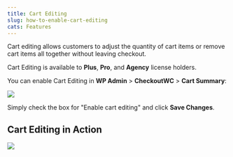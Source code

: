 ```yaml
---
title: Cart Editing
slug: how-to-enable-cart-editing
cats: Features
---
```


 Cart editing allows customers to adjust the quantity of cart items or remove cart items all together without leaving checkout.

Cart Editing is available to **Plus**, **Pro**, and **Agency** license holders.

 You can enable Cart Editing in **WP Admin** &gt; **CheckoutWC** &gt; **Cart Summary**:

 ![](https://s3.amazonaws.com/helpscout.net/docs/assets/5bdde2822c7d3a01757ac42e/images/5d1415cd04286305cb87c254/file-HAIrMazBnh.png)

 Simply check the box for "Enable cart editing" and click **Save Changes**.

Cart Editing in Action
----------------------

 ![](https://s3.amazonaws.com/helpscout.net/docs/assets/5bdde2822c7d3a01757ac42e/images/5ebdbf222c7d3a5ea54b1c1d/file-LC7RVsCoWz.gif)